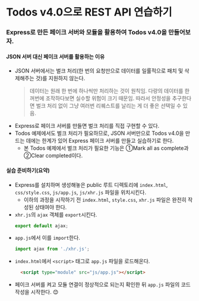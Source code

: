 # Todos v4.0으로 REST API 연습하기

### Express로 만든 페이크 서버와 모듈을 활용하여 Todos v4.0을 만들어보자.
#### JSON 서버 대신 페이크 서버를 활용하는 이유
- JSON 서버에서는 벌크 처리(한 번의 요청만으로 데이터를 일률적으로 패치 및 삭제해주는 것)를 지원하지 않는다.
  > 데이터는 원래 한 번에 하나씩만 처리하는 것이 원칙임. 다량의 데이터를 한꺼번에 조작하다보면 실수할 위험이 크기 때문임.
  > 따라서 안정성을 추구한다면 벌크 처리 없이 그냥 여러번 리퀘스트를 날리는 게 더 좋은 선택일 수 있음.
- Express로 페이크 서버를 만들면 벌크 처리를 직접 구현할 수 있다.
- Todos 예제에서도 벌크 처리가 필요하므로, JSON 서버만으로 Todos v4.0을 만드는 데에는 한계가 있어 Express 페이크 서버를 만들고 실습하기로 한다.
  - 본 Todos 예제에서 벌크 처리가 필요한 기능은 ①Mark all as complete과 ②Clear completed이다.
#### 실습 준비하기(요약)
- Express를 설치하며 생성해놓은 public 루트 디렉토리에 `index.html`, `css/style.css`, `js/app.js`, `js/xhr.js` 파일을 위치시킨다.
  - 이하의 과정을 시작하기 전 `index.html`, `style.css`, `xhr.js` 파일은 완전히 작성된 상태여야 한다.
- `xhr.js`의 `ajax` 객체를 `export`시킨다.
  ```js
  export default ajax;
  ```
- `app.js`에서 이를 `import`한다.
  ```js
  import ajax from './xhr.js';
  ```
- `index.html`에서 `<script>` 태그로 `app.js` 파일을 로드해온다.
  ```html
    <script type="module" src="js/app.js"></script>
  ```
- 페이크 서버를 켜고 모듈 연결이 정상적으로 되는지 확인한 뒤 `app.js` 파일의 코드 작성을 시작한다. 😊
